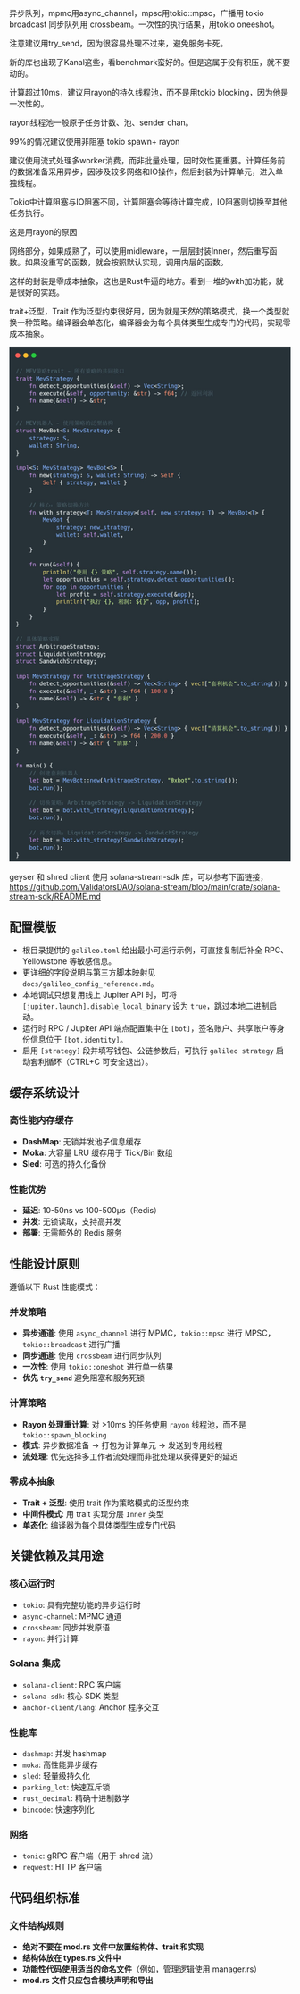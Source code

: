 异步队列，mpmc用async_channel，mpsc用tokio::mpsc，广播用 tokio broadcast
同步队列用 crossbeam。一次性的执行结果，用tokio oneeshot。

注意建议用try_send，因为很容易处理不过来，避免服务卡死。

新的库也出现了Kanal这些，看benchmark蛮好的。但是这属于没有积压，就不要动的。


计算超过10ms，建议用rayon的持久线程池，而不是用tokio blocking，因为他是一次性的。

rayon线程池一般原子任务计数、池、sender chan。

99%的情况建议使用非阻塞 tokio spawn+ rayon


建议使用流式处理多worker消费，而非批量处理，因时效性更重要。计算任务前的数据准备采用异步，因涉及较多网络和IO操作，然后封装为计算单元，进入单独线程。

Tokio中计算阻塞与IO阻塞不同，计算阻塞会等待计算完成，IO阻塞则切换至其他任务执行。

这是用rayon的原因


网络部分，如果成熟了，可以使用midleware，一层层封装Inner，然后重写函数。如果没重写的函数，就会按照默认实现，调用内层的函数。

这样的封装是零成本抽象，这也是Rust牛逼的地方。看到一堆的with加功能，就是很好的实践。


trait+泛型，Trait 作为泛型约束很好用，因为就是天然的策略模式，换一个类型就换一种策略。编译器会单态化，编译器会为每个具体类型生成专门的代码，实现零成本抽象。


![](imgs/trait.jpg)


geyser 和 shred client 使用  solana-stream-sdk 库，可以参考下面链接，
https://github.com/ValidatorsDAO/solana-stream/blob/main/crate/solana-stream-sdk/README.md



## 配置模版
- 根目录提供的 `galileo.toml` 给出最小可运行示例，可直接复制后补全 RPC、Yellowstone 等敏感信息。
- 更详细的字段说明与第三方脚本映射见 `docs/galileo_config_reference.md`。
- 本地调试只想复用线上 Jupiter API 时，可将 `[jupiter.launch].disable_local_binary` 设为 `true`，跳过本地二进制启动。
- 运行时 RPC / Jupiter API 端点配置集中在 `[bot]`，签名账户、共享账户等身份信息位于 `[bot.identity]`。
- 启用 `[strategy]` 段并填写钱包、公链参数后，可执行 `galileo strategy` 启动套利循环（CTRL+C 可安全退出）。


## 缓存系统设计

### 高性能内存缓存

- **DashMap**: 无锁并发池子信息缓存
- **Moka**: 大容量 LRU 缓存用于 Tick/Bin 数组
- **Sled**: 可选的持久化备份

### 性能优势
- **延迟**: 10-50ns vs 100-500μs（Redis）
- **并发**: 无锁读取，支持高并发
- **部署**: 无需额外的 Redis 服务


## 性能设计原则

遵循以下 Rust 性能模式：

### 并发策略
- **异步通道**: 使用 `async_channel` 进行 MPMC，`tokio::mpsc` 进行 MPSC，`tokio::broadcast` 进行广播
- **同步通道**: 使用 `crossbeam` 进行同步队列
- **一次性**: 使用 `tokio::oneshot` 进行单一结果
- **优先 `try_send`** 避免阻塞和服务死锁

### 计算策略
- **Rayon 处理重计算**: 对 >10ms 的任务使用 `rayon` 线程池，而不是 `tokio::spawn_blocking`
- **模式**: 异步数据准备 → 打包为计算单元 → 发送到专用线程
- **流处理**: 优先选择多工作者流处理而非批处理以获得更好的延迟

### 零成本抽象
- **Trait + 泛型**: 使用 trait 作为策略模式的泛型约束
- **中间件模式**: 用 trait 实现分层 `Inner` 类型
- **单态化**: 编译器为每个具体类型生成专门代码

## 关键依赖及其用途

### 核心运行时
- `tokio`: 具有完整功能的异步运行时
- `async-channel`: MPMC 通道
- `crossbeam`: 同步并发原语
- `rayon`: 并行计算

### Solana 集成
- `solana-client`: RPC 客户端
- `solana-sdk`: 核心 SDK 类型
- `anchor-client/lang`: Anchor 程序交互

### 性能库
- `dashmap`: 并发 hashmap
- `moka`: 高性能异步缓存
- `sled`: 轻量级持久化
- `parking_lot`: 快速互斥锁
- `rust_decimal`: 精确十进制数学
- `bincode`: 快速序列化

### 网络
- `tonic`: gRPC 客户端（用于 shred 流）
- `reqwest`: HTTP 客户端

## 代码组织标准

### 文件结构规则
- **绝对不要在 mod.rs 文件中放置结构体、trait 和实现**
- **结构体放在 types.rs 文件中**
- **功能性代码使用适当的命名文件**（例如，管理逻辑使用 manager.rs）
- **mod.rs 文件只应包含模块声明和导出**
